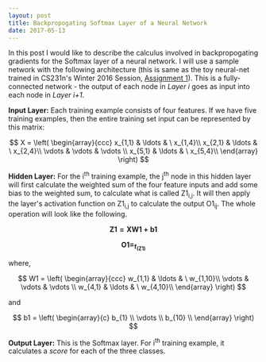 ```yaml
---
layout: post
title: Backpropogating Softmax Layer of a Neural Network
date: 2017-05-13
---
```

In this post I would like to describe the calculus involved in backpropogating gradients for the Softmax layer of a neural network. I will use a sample network with the following architecture (this is same as the toy neural-net trained in CS231n's Winter 2016 Session, [Assignment 1](http://cs231n.github.io/assignments2016/assignment1/)). This is a fully-connected network - the output of each node in _Layer i_ goes as input into each node in _Layer i+1_.

**Input Layer:** Each training example consists of four features. If we have five training examples, then the entire training set input can be represented by this matrix:

$$
X = \left( \begin{array}{ccc}
x_{1,1} & \ldots & \ x_{1,4}\\
x_{2,1} & \ldots & \ x_{2,4}\\
\vdots & \vdots & \vdots \\
x_{5,1} & \ldots & \ x_{5,4}\\
\end{array} \right)
$$

**Hidden Layer:** For the i<sup>th</sup> training example, the j<sup>th</sup> node in this hidden layer will first calculate the weighted sum of the four feature inputs and add some bias to the weighted sum, to calculate what is called Z1<sub>i,j</sub>. It will then apply the layer's activation function on Z1<sub>i,j</sub> to calculate the output O1<sub>ij</sub>. The whole operation will look like the following.

$$
\mathbf{Z1 = XW1 + b1}
$$

$$
\mathbf{O1 = _f_(Z1)}
$$

where,

$$
W1 = \left( \begin{array}{ccc}
w_{1,1} & \ldots & \ w_{1,10}\\
\vdots & \vdots & \vdots \\
w_{4,1} & \ldots & \ w_{4,10}\\
\end{array} \right)
$$

and

$$
b1 = \left( \begin{array}{c}
b_{1} \\
\vdots \\
b_{10} \\
\end{array} \right)
$$


**Output Layer:** This is the Softmax layer. For i<sup>th</sup> training example, it calculates a _score_ for each of the three classes.







